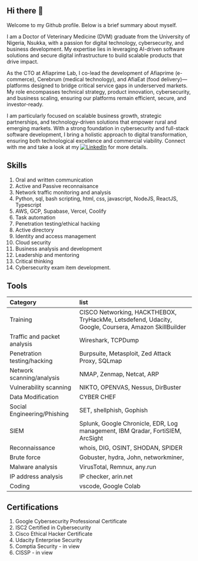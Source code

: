 ## Hi there 👋

Welcome to my Github profile. Below is a brief summary about myself.

I am a Doctor of Veterinary Medicine (DVM) graduate from the University of Nigeria, Nsukka, with a passion for digital technology, cybersecurity, and business development. My expertise lies in leveraging AI-driven software solutions and secure digital infrastructure to build scalable products that drive impact.

As the CTO at Afiaprime Lab, I co-lead the development of Afiaprime (e-commerce), Cerebrum (medical technology), and AfiaEat (food delivery)—platforms designed to bridge critical service gaps in underserved markets. My role encompasses technical strategy, product innovation, cybersecurity, and business scaling, ensuring our platforms remain efficient, secure, and investor-ready.

I am particularly focused on scalable business growth, strategic partnerships, and technology-driven solutions that empower rural and emerging markets. With a strong foundation in cybersecurity and full-stack software development, I bring a holistic approach to digital transformation, ensuring both technological excellence and commercial viability. Connect with me and take a look at my [![LinkedIn](https://img.shields.io/badge/LinkedIn%20-blue)](https://www.linkedin.com/in/chinuaoku-nwasogwa-dvm-cc-89872583/) for more details.

## Skills

1. Oral and written communication
2. Active and Passive reconnaisance
3. Network traffic monitoring and analysis
4. Python, sql, bash scripting, html, css, javascript, NodeJS, ReactJS, Typescript
5. AWS, GCP, Supabase, Vercel, Coolify
6. Task automation
7. Penetration testing/ethical hacking
8. Active directory
9. Identity and access management
10. Cloud security
11. Business analysis and development
12. Leadership and mentoring
13. Critical thinking
14. Cybersecurity exam item development.

## Tools

| Category | list | 
| :------ |:---|
|Training| CISCO Networking, HACKTHEBOX, TryHackMe, Letsdefend, Udacity, Google, Coursera, Amazon SkillBuilder|
|Traffic and packet analysis     |Wireshark, TCPDump    |
|Penetration testing/hacking| Burpsuite, Metasploit, Zed Attack Proxy, SQLmap|
|Network scanning/analysis | NMAP, Zenmap, Netcat, ARP |
|Vulnerability scanning| NIKTO, OPENVAS, Nessus, DirBuster|
|Data Modification| CYBER CHEF|
|Social Engineering/Phishing| SET, shellphish, Gophish |
|SIEM | Splunk, Google Chronicle, EDR, Log management, IBM Qradar, FortiSIEM, ArcSight |
|Reconnaissance | whois, DIG, OSINT, SHODAN, SPIDER |
|Brute force | Gobuster, hydra, John, networkminer,  |
|Malware analysis | VirusTotal, Remnux, any.run |
|IP address analysis | IP checker, arin.net|
|Coding | vscode, Google Colab |

## Certifications
1. Google Cybersecurity Professional Certificate
2. ISC2 Certified in Cybersecurity
3. Cisco Ethical Hacker Certificate
4. Udacity Enterprise Security
5. Comptia Security - in view
6. CISSP - in view

